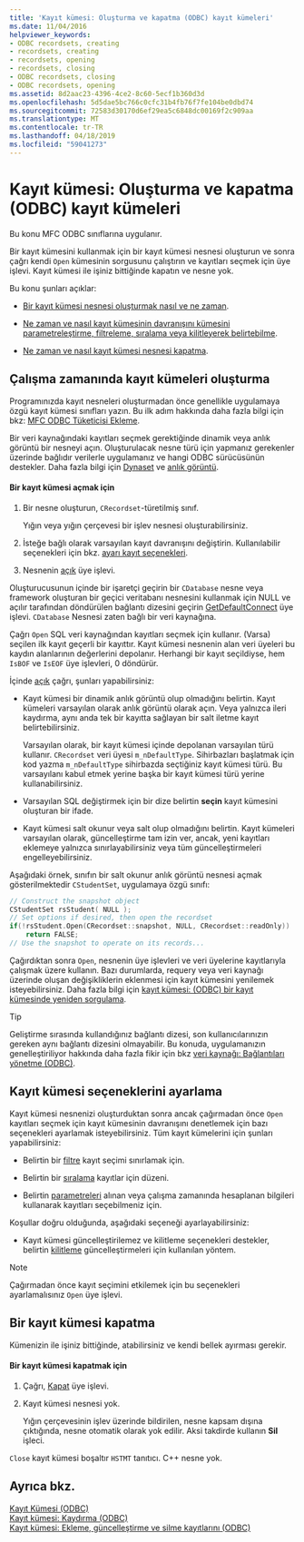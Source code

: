 ```yaml
---
title: 'Kayıt kümesi: Oluşturma ve kapatma (ODBC) kayıt kümeleri'
ms.date: 11/04/2016
helpviewer_keywords:
- ODBC recordsets, creating
- recordsets, creating
- recordsets, opening
- recordsets, closing
- ODBC recordsets, closing
- ODBC recordsets, opening
ms.assetid: 8d2aac23-4396-4ce2-8c60-5ecf1b360d3d
ms.openlocfilehash: 5d5dae5bc766c0cfc31b4fb76f7fe104be0dbd74
ms.sourcegitcommit: 72583d30170d6ef29ea5c6848dc00169f2c909aa
ms.translationtype: MT
ms.contentlocale: tr-TR
ms.lasthandoff: 04/18/2019
ms.locfileid: "59041273"
---
```

# <a name="recordset-creating-and-closing-recordsets-odbc"></a>Kayıt kümesi: Oluşturma ve kapatma (ODBC) kayıt kümeleri

Bu konu MFC ODBC sınıflarına uygulanır.

Bir kayıt kümesini kullanmak için bir kayıt kümesi nesnesi oluşturun ve sonra çağrı kendi `Open` kümesinin sorgusunu çalıştırın ve kayıtları seçmek için üye işlevi. Kayıt kümesi ile işiniz bittiğinde kapatın ve nesne yok.

Bu konu şunları açıklar:

- [Bir kayıt kümesi nesnesi oluşturmak nasıl ve ne zaman](#_core_creating_recordsets_at_run_time).

- [Ne zaman ve nasıl kayıt kümesinin davranışını kümesini parametreleştirme, filtreleme, sıralama veya kilitleyerek belirtebilme](#_core_setting_recordset_options).

- [Ne zaman ve nasıl kayıt kümesi nesnesi kapatma](#_core_closing_a_recordset).

##  <a name="_core_creating_recordsets_at_run_time"></a> Çalışma zamanında kayıt kümeleri oluşturma

Programınızda kayıt nesneleri oluşturmadan önce genellikle uygulamaya özgü kayıt kümesi sınıfları yazın. Bu ilk adım hakkında daha fazla bilgi için bkz: [MFC ODBC Tüketicisi Ekleme](../../mfc/reference/adding-an-mfc-odbc-consumer.md).

Bir veri kaynağındaki kayıtları seçmek gerektiğinde dinamik veya anlık görüntü bir nesneyi açın. Oluşturulacak nesne türü için yapmanız gerekenler üzerinde bağlıdır verilerle uygulamanız ve hangi ODBC sürücüsünün destekler. Daha fazla bilgi için [Dynaset](../../data/odbc/dynaset.md) ve [anlık görüntü](../../data/odbc/snapshot.md).

#### <a name="to-open-a-recordset"></a>Bir kayıt kümesi açmak için

1. Bir nesne oluşturun, `CRecordset`-türetilmiş sınıf.

   Yığın veya yığın çerçevesi bir işlev nesnesi oluşturabilirsiniz.

1. İsteğe bağlı olarak varsayılan kayıt davranışını değiştirin. Kullanılabilir seçenekleri için bkz. [ayarı kayıt seçenekleri](#_core_setting_recordset_options).

1. Nesnenin [açık](../../mfc/reference/crecordset-class.md#open) üye işlevi.

Oluşturucusunun içinde bir işaretçi geçirin bir `CDatabase` nesne veya framework oluşturan bir geçici veritabanı nesnesini kullanmak için NULL ve açılır tarafından döndürülen bağlantı dizesini geçirin [GetDefaultConnect](../../mfc/reference/crecordset-class.md#getdefaultconnect) üye işlevi. `CDatabase` Nesnesi zaten bağlı bir veri kaynağına.

Çağrı `Open` SQL veri kaynağından kayıtları seçmek için kullanır. (Varsa) seçilen ilk kayıt geçerli bir kayıttır. Kayıt kümesi nesnenin alan veri üyeleri bu kaydın alanlarının değerlerini depolanır. Herhangi bir kayıt seçildiyse, hem `IsBOF` ve `IsEOF` üye işlevleri, 0 döndürür.

İçinde [açık](../../mfc/reference/crecordset-class.md#open) çağrı, şunları yapabilirsiniz:

- Kayıt kümesi bir dinamik anlık görüntü olup olmadığını belirtin. Kayıt kümeleri varsayılan olarak anlık görüntü olarak açın. Veya yalnızca ileri kaydırma, aynı anda tek bir kayıtta sağlayan bir salt iletme kayıt belirtebilirsiniz.

   Varsayılan olarak, bir kayıt kümesi içinde depolanan varsayılan türü kullanır. `CRecordset` veri üyesi `m_nDefaultType`. Sihirbazları başlatmak için kod yazma `m_nDefaultType` sihirbazda seçtiğiniz kayıt kümesi türü. Bu varsayılanı kabul etmek yerine başka bir kayıt kümesi türü yerine kullanabilirsiniz.

- Varsayılan SQL değiştirmek için bir dize belirtin **seçin** kayıt kümesini oluşturan bir ifade.

- Kayıt kümesi salt okunur veya salt olup olmadığını belirtin. Kayıt kümeleri varsayılan olarak, güncelleştirme tam izin ver, ancak, yeni kayıtları eklemeye yalnızca sınırlayabilirsiniz veya tüm güncelleştirmeleri engelleyebilirsiniz.

Aşağıdaki örnek, sınıfın bir salt okunur anlık görüntü nesnesi açmak gösterilmektedir `CStudentSet`, uygulamaya özgü sınıfı:

```cpp
// Construct the snapshot object
CStudentSet rsStudent( NULL );
// Set options if desired, then open the recordset
if(!rsStudent.Open(CRecordset::snapshot, NULL, CRecordset::readOnly))
    return FALSE;
// Use the snapshot to operate on its records...
```

Çağırdıktan sonra `Open`, nesnenin üye işlevleri ve veri üyelerine kayıtlarıyla çalışmak üzere kullanın. Bazı durumlarda, requery veya veri kaynağı üzerinde oluşan değişikliklerin eklenmesi için kayıt kümesini yenilemek isteyebilirsiniz. Daha fazla bilgi için [kayıt kümesi: (ODBC) bir kayıt kümesinde yeniden sorgulama](../../data/odbc/recordset-requerying-a-recordset-odbc.md).

> [!TIP]
>  Geliştirme sırasında kullandığınız bağlantı dizesi, son kullanıcılarınızın gereken aynı bağlantı dizesini olmayabilir. Bu konuda, uygulamanızın genelleştiriliyor hakkında daha fazla fikir için bkz [veri kaynağı: Bağlantıları yönetme (ODBC)](../../data/odbc/data-source-managing-connections-odbc.md).

##  <a name="_core_setting_recordset_options"></a> Kayıt kümesi seçeneklerini ayarlama

Kayıt kümesi nesnenizi oluşturduktan sonra ancak çağırmadan önce `Open` kayıtları seçmek için kayıt kümesinin davranışını denetlemek için bazı seçenekleri ayarlamak isteyebilirsiniz. Tüm kayıt kümelerini için şunları yapabilirsiniz:

- Belirtin bir [filtre](../../data/odbc/recordset-filtering-records-odbc.md) kayıt seçimi sınırlamak için.

- Belirtin bir [sıralama](../../data/odbc/recordset-sorting-records-odbc.md) kayıtlar için düzeni.

- Belirtin [parametreleri](../../data/odbc/recordset-parameterizing-a-recordset-odbc.md) alınan veya çalışma zamanında hesaplanan bilgileri kullanarak kayıtları seçebilmeniz için.

Koşullar doğru olduğunda, aşağıdaki seçeneği ayarlayabilirsiniz:

- Kayıt kümesi güncelleştirilemez ve kilitleme seçenekleri destekler, belirtin [kilitleme](../../data/odbc/recordset-locking-records-odbc.md) güncelleştirmeleri için kullanılan yöntem.

> [!NOTE]
>  Çağırmadan önce kayıt seçimini etkilemek için bu seçenekleri ayarlamalısınız `Open` üye işlevi.

##  <a name="_core_closing_a_recordset"></a> Bir kayıt kümesi kapatma

Kümenizin ile işiniz bittiğinde, atabilirsiniz ve kendi bellek ayırması gerekir.

#### <a name="to-close-a-recordset"></a>Bir kayıt kümesi kapatmak için

1. Çağrı, [Kapat](../../mfc/reference/crecordset-class.md#close) üye işlevi.

1. Kayıt kümesi nesnesi yok.

   Yığın çerçevesinin işlev üzerinde bildirilen, nesne kapsam dışına çıktığında, nesne otomatik olarak yok edilir. Aksi takdirde kullanın **Sil** işleci.

`Close` kayıt kümesi boşaltır `HSTMT` tanıtıcı. C++ nesne yok.

## <a name="see-also"></a>Ayrıca bkz.

[Kayıt Kümesi (ODBC)](../../data/odbc/recordset-odbc.md)<br/>
[Kayıt kümesi: Kaydırma (ODBC)](../../data/odbc/recordset-scrolling-odbc.md)<br/>
[Kayıt kümesi: Ekleme, güncelleştirme ve silme kayıtlarını (ODBC)](../../data/odbc/recordset-adding-updating-and-deleting-records-odbc.md)